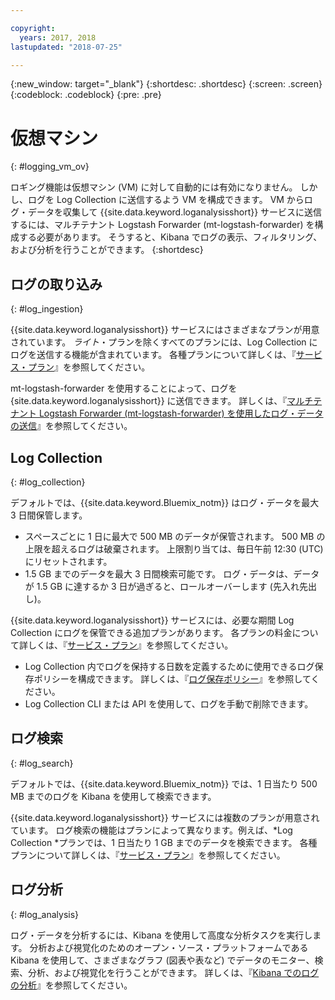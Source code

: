 ```yaml
---

copyright:
  years: 2017, 2018
lastupdated: "2018-07-25"

---
```


{:new_window: target="_blank"}
{:shortdesc: .shortdesc}
{:screen: .screen}
{:codeblock: .codeblock}
{:pre: .pre}

# 仮想マシン
{: #logging_vm_ov}

ロギング機能は仮想マシン (VM) に対して自動的には有効になりません。 しかし、ログを Log Collection に送信するよう VM を構成できます。 VM からログ・データを収集して {{site.data.keyword.loganalysisshort}} サービスに送信するには、マルチテナント Logstash Forwarder (mt-logstash-forwarder) を構成する必要があります。 そうすると、Kibana でログの表示、フィルタリング、および分析を行うことができます。
{:shortdesc}


## ログの取り込み
{: #log_ingestion}

{{site.data.keyword.loganalysisshort}} サービスにはさまざまなプランが用意されています。 *ライト*・プランを除くすべてのプランには、Log Collection にログを送信する機能が含まれています。 各種プランについて詳しくは、『[サービス・プラン](/docs/services/CloudLogAnalysis/log_analysis_ov.html#plans)』を参照してください。

mt-logstash-forwarder を使用することによって、ログを {site.data.keyword.loganalysisshort}} に送信できます。 詳しくは、『[マルチテナント Logstash Forwarder (mt-logstash-forwarder) を使用したログ・データの送信](/docs/services/CloudLogAnalysis/how-to/send-data/send_data_mt.html#send_data_mt)』を参照してください。


## Log Collection
{: #log_collection}

デフォルトでは、{{site.data.keyword.Bluemix_notm}} はログ・データを最大 3 日間保管します。   

* スペースごとに 1 日に最大で 500 MB のデータが保管されます。 500 MB の上限を超えるログは破棄されます。 上限割り当ては、毎日午前 12:30 (UTC) にリセットされます。
* 1.5 GB までのデータを最大 3 日間検索可能です。 ログ・データは、データが 1.5 GB に達するか 3 日が過ぎると、ロールオーバーします (先入れ先出し)。

{{site.data.keyword.loganalysisshort}} サービスには、必要な期間 Log Collection にログを保管できる追加プランがあります。 各プランの料金について詳しくは、『[サービス・プラン](/docs/services/CloudLogAnalysis/log_analysis_ov.html#plans)』を参照してください。

* Log Collection 内でログを保持する日数を定義するために使用できるログ保存ポリシーを構成できます。 詳しくは、『[ログ保存ポリシー](/docs/services/CloudLogAnalysis/manage_logs.html#log_retention_policy)』を参照してください。
* Log Collection CLI または API を使用して、ログを手動で削除できます。


## ログ検索
{: #log_search}

デフォルトでは、{{site.data.keyword.Bluemix_notm}} では、1 日当たり 500 MB までのログを Kibana を使用して検索できます。 

{{site.data.keyword.loganalysisshort}} サービスには複数のプランが用意されています。 ログ検索の機能はプランによって異なります。例えば、*Log Collection *プランでは、1 日当たり 1 GB までのデータを検索できます。 各種プランについて詳しくは、『[サービス・プラン](/docs/services/CloudLogAnalysis/log_analysis_ov.html#plans)』を参照してください。


## ログ分析
{: #log_analysis}

ログ・データを分析するには、Kibana を使用して高度な分析タスクを実行します。 分析および視覚化のためのオープン・ソース・プラットフォームである Kibana を使用して、さまざまなグラフ (図表や表など) でデータのモニター、検索、分析、および視覚化を行うことができます。 詳しくは、『[Kibana でのログの分析](/docs/services/CloudLogAnalysis/kibana/analyzing_logs_Kibana.html#analyzing_logs_Kibana)』を参照してください。
